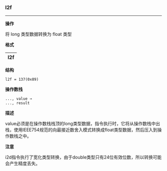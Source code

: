### l2f

----

**操作**

将 long 类型数据转换为 float 类型

**格式**

|l2f|
|--------:|

**结构**
```
l2f = 137(0x89)
```

**操作数栈**
```
..., value →
..., result

```

**描述**

value必须是在操作数栈栈顶的long类型数据，指令执行时，它将从操作数栈中出栈，使用IEEE754规范的向最接近数舍入模式转换成float类型数据，然后压入到操作数栈之中。


**注意**

i2d指令执行了宽化类型转换，由于double类型只有24位有效位数，所以转换可能会产生精度丢失。
